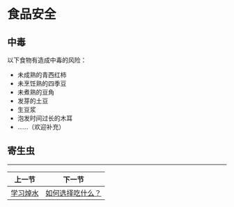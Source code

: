 # 食品安全

## 中毒

以下食物有造成中毒的风险：

* 未成熟的青西红柿
* 未烹饪熟的四季豆
* 未煮熟的豆角
* 发芽的土豆
* 生豆浆
* 泡发时间过长的木耳
* ……（欢迎补充）

## 寄生虫

<hr>

| 上一节 | 下一节 |
| --- | --- |
| [学习焯水](./焯水.md) | [如何选择吃什么？](../如何选择现在吃什么.md) |